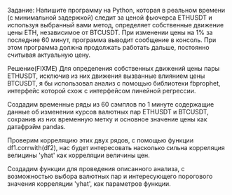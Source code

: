 Задание: Напишите программу на Python, которая в реальном времени 
(с минимальной задержкой) следит за ценой фьючерса ETHUSDT и используя выбранный 
вами метод, определяет собственные движение цены ETH, независимое от BTCUSDT. При 
изменении цены на 1% за последние 60 минут, программа выводит сообщение в консоль. 
При этом программа должна продолжать работать дальше, постоянно считывая актуальную цену. 

Решение(FIXME)
Для определения собственных движений цены пары ETHUSDT, исключив из них движения вызванные
влиянием цены BTCUSDT, я бы использовал анализ с помощью библиотеки fbprophet, интерфейс которой
схож с интерфейсом линейной регрессии.

Создадим временные ряды из 60 сэмплов по 1 минуте содержащие данные об изменении курсов валютных пар
ETHUSDT и BTCUSDT, сохранив из них временную метку и основное значение цены как датафрэйм pandas.

Проверим корреляцию этих двух рядов, с помощью функции df1.corrwith(df2), нас будет интересовать
насколько сильна корреляция велицины 'yhat' как корреляции величины цен.

Создадим функции для проведения описанного анализа, с возможностью выбора валютных пар и
интересующего порогового значения корреляции 'yhat', как параметров функции.